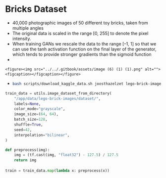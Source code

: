 # Bricks Dataset

* 40,000 photographic images of 50 different toy bricks, taken from multiple angles
* The original data is scaled in the range \[0, 255] to denote the pixel intensity.&#x20;
* When training GANs we rescale the data to the range \[–1, 1] so that we can use the tanh activation function on the final layer of the generator, which tends to provide stronger gradients than the sigmoid function
*

    <figure><img src="../../.gitbook/assets/image (6) (1) (1).png" alt=""><figcaption></figcaption></figure>
* ```bash
  bash scripts/download_kaggle_data.sh joosthazelzet lego-brick-images
  ```

```python
train_data = utils.image_dataset_from_directory(
    "/app/data/lego-brick-images/dataset/",
    labels=None,
    color_mode="grayscale",
    image_size=(64, 64),
    batch_size=128,
    shuffle=True,
    seed=42,
    interpolation="bilinear",
)
```

```python
def preprocess(img):
    img = (tf.cast(img, "float32") - 127.5) / 127.5
    return img

train = train_data.map(lambda x: preprocess(x))
```
